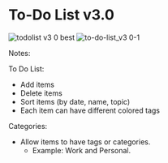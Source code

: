 # To-Do List v3.0


![todolist v3 0 best](https://user-images.githubusercontent.com/41505038/51429207-ac9f2c80-1bc9-11e9-8560-d555f154ad0d.gif)
![to-do-list_v3 0-1](https://user-images.githubusercontent.com/41505038/47567492-8ed06d00-d8e3-11e8-885e-d13f555246d7.png)




Notes: 

To Do List:
- Add items
- Delete items
- Sort items (by date, name, topic)
- Each item can have different colored tags

Categories:
- Allow items to have tags or categories. 
    - Example: Work and Personal.
    


        

